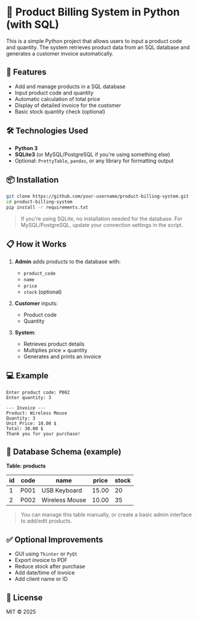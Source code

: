 

# 🧾 Product Billing System in Python (with SQL)

This is a simple Python project that allows users to input a product code and quantity. The system retrieves product data from an SQL database and generates a customer invoice automatically.

## 🚀 Features

* Add and manage products in a SQL database
* Input product code and quantity
* Automatic calculation of total price
* Display of detailed invoice for the customer
* Basic stock quantity check (optional)

## 🛠️ Technologies Used

* **Python 3**
* **SQLite3** (or MySQL/PostgreSQL if you're using something else)
* Optional: `PrettyTable`, `pandas`, or any library for formatting output

## 📦 Installation

```bash
git clone https://github.com/your-username/product-billing-system.git
cd product-billing-system
pip install -r requirements.txt
```

> If you're using SQLite, no installation needed for the database.
> For MySQL/PostgreSQL, update your connection settings in the script.

## 📋 How it Works

1. **Admin** adds products to the database with:

   * `product_code`
   * `name`
   * `price`
   * `stock` (optional)

2. **Customer** inputs:

   * Product code
   * Quantity

3. **System**:

   * Retrieves product details
   * Multiplies price × quantity
   * Generates and prints an invoice

## 💻 Example

```
Enter product code: P002
Enter quantity: 3

--- Invoice ---
Product: Wireless Mouse
Quantity: 3
Unit Price: 10.00 $
Total: 30.00 $
Thank you for your purchase!
```

## 🧰 Database Schema (example)

**Table: products**

| id | code | name           | price | stock |
| -- | ---- | -------------- | ----- | ----- |
| 1  | P001 | USB Keyboard   | 15.00 | 20    |
| 2  | P002 | Wireless Mouse | 10.00 | 35    |

> You can manage this table manually, or create a basic admin interface to add/edit products.

## ✅ Optional Improvements

* GUI using `Tkinter` or `PyQt`
* Export invoice to PDF
* Reduce stock after purchase
* Add date/time of invoice
* Add client name or ID

## 📜 License

MIT © 2025


